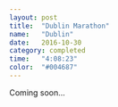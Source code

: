 ```yaml
---
layout: post
title:  "Dublin Marathon"
name:   "Dublin"
date:   2016-10-30
category: completed
time:   "4:08:23"
color:  "#004687"
---
```


Coming soon...